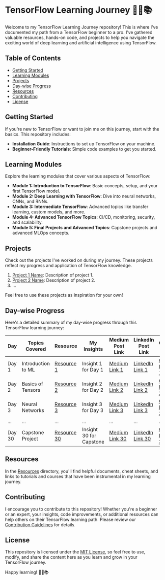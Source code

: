# TensorFlow Learning Journey 🚀🤖📚

Welcome to my TensorFlow Learning Journey repository! This is where I've documented my path from a TensorFlow beginner to a pro. I've gathered valuable resources, hands-on code, and projects to help you navigate the exciting world of deep learning and artificial intelligence using TensorFlow.

## Table of Contents
- [Getting Started](#getting-started)
- [Learning Modules](#learning-modules)
- [Projects](#projects)
- [Day-wise Progress](#day-wise-progress)
- [Resources](#resources)
- [Contributing](#contributing)
- [License](#license)

## Getting Started

If you're new to TensorFlow or want to join me on this journey, start with the basics. This repository includes:

- **Installation Guide**: Instructions to set up TensorFlow on your machine.
- **Beginner-Friendly Tutorials**: Simple code examples to get you started.

## Learning Modules

Explore the learning modules that cover various aspects of TensorFlow:

- **Module 1: Introduction to TensorFlow**: Basic concepts, setup, and your first TensorFlow model.
- **Module 2: Deep Learning with TensorFlow**: Dive into neural networks, CNNs, and RNNs.
- **Module 3: Intermediate TensorFlow**: Advanced topics like transfer learning, custom models, and more.
- **Module 4: Advanced TensorFlow Topics**: CI/CD, monitoring, security, and scalability.
- **Module 5: Final Projects and Advanced Topics**: Capstone projects and advanced MLOps concepts.

## Projects

Check out the projects I've worked on during my journey. These projects reflect my progress and application of TensorFlow knowledge.

1. [Project 1 Name](link-to-project-1): Description of project 1.
2. [Project 2 Name](link-to-project-2): Description of project 2.
3. ...

Feel free to use these projects as inspiration for your own!

## Day-wise Progress

Here's a detailed summary of my day-wise progress through this TensorFlow learning journey:

| Day   | Topics Covered             | Resource                              | My Insights                   | Medium Post Link             | LinkedIn Post Link           | Code Link                   |
|-------|---------------------------|---------------------------------------|-------------------------------|-----------------------------|-----------------------------|-----------------------------|
| Day 1 | Introduction to ML        | [Resource 1](link-to-resource-1)     | Insight 1 for Day 1           | [Medium Link 1](medium-link) | [LinkedIn Link 1](linkedin-link) | [Code Link 1](link-to-code-1) |
| Day 2 | Basics of Tensors         | [Resource 2](link-to-resource-2)     | Insight 2 for Day 2           | [Medium Link 2](medium-link) | [LinkedIn Link 2](linkedin-link) | [Code Link 2](link-to-code-2) |
| Day 3 | Neural Networks           | [Resource 3](link-to-resource-3)     | Insight 3 for Day 3           | [Medium Link 3](medium-link) | [LinkedIn Link 3](linkedin-link) | [Code Link 3](link-to-code-3) |
| ...   | ...                       | ...                                   | ...                           | ...                         | ...                         | ...                         |
| Day 30| Capstone Project          | [Resource 30](link-to-resource-30)   | Insight 30 for Capstone       | [Medium Link 30](medium-link) | [LinkedIn Link 30](linkedin-link) | [Code Link 30](link-to-code-30) |

## Resources

In the [Resources](/resources) directory, you'll find helpful documents, cheat sheets, and links to tutorials and courses that have been instrumental in my learning journey.

## Contributing

I encourage you to contribute to this repository! Whether you're a beginner or an expert, your insights, code improvements, or additional resources can help others on their TensorFlow learning path. Please review our [Contribution Guidelines](CONTRIBUTING.md) for details.

## License

This repository is licensed under the [MIT License](LICENSE), so feel free to use, modify, and share the content here as you learn and grow in your TensorFlow journey.

Happy learning! 🚀🤖📚
